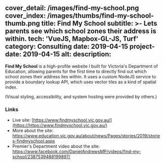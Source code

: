 cover_detail: /images/find-my-school.png
cover_index: /images/thumbs/find-my-school-thumb.png
title: Find My School
subtitle: >-
  Lets parents see which school zones their address is within.
tech: 'VueJS, Mapbox-GL-JS, Turf'
category: Consulting
date: 2019-04-15
project-date: 2019-04-15
alt:
description:
---
**Find My School** is a high-profile website I built for Victoria's Department of Education, allowing parents for the first time to directly find out which school zones their address lies within. It uses a custom NodeJS service to provide a boundary lookup API, which uses vector tiles as a kind of spatial index.

(Visual styling, accessibility, and system hosting were provided by others.)

### Links

* Live site: [https://www.findmyschool.vic.gov.au/](https://https://www.findmyschool.vic.gov.au/)
* More about the site: https://www.education.vic.gov.au/about/news/Pages/stories/2019/stories-findmyschool.aspx
* Premier's Department video about the site: https://www.facebook.com/DanielAndrewsMP/videos/find-my-school/2387539488199897/
